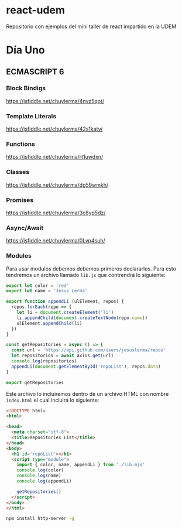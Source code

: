 # react-udem
Repositorio con ejemplos del mini taller de react impartido en la UDEM

# Día Uno

## ECMASCRIPT 6
### Block Bindigs
https://jsfiddle.net/chuylerma/4nvz5qot/
### Template Literals
https://jsfiddle.net/chuylerma/42s1katv/
### Functions
https://jsfiddle.net/chuylerma/rt1uwdxn/
### Classes
https://jsfiddle.net/chuylerma/dg59wmkh/
### Promises
https://jsfiddle.net/chuylerma/3c8yp5dz/
### Async/Await
https://jsfiddle.net/chuylerma/0Lvp4suh/
### Modules
Para usar modulos debemos debemos primeros declararlos. Para esto tendremos un archivo llamado `lib.js` 
que contrendrá lo siguiente:
```javascript
export let color = 'red'
export let name = 'Jesus Lerma'

export function appendLi (ulElement, repos) {
  repos.forEach(repo => {
    let li = document.createElement('li')
    li.appendChild(document.createTextNode(repo.name))
    ulElement.appendChild(li)
  })
}

const getRepositories = async () => {
  const url = 'https://api.github.com/users/jesuslerma/repos'
  let repositorios = await axios.get(url)
  console.log(repositorios)
  appendLi(document.getElementById('repoList'), repos.data)
}

export getRepositories
```

Este archivo lo incluiremos dentro de un archivo HTML con nombre `index.html` el cual incluirá lo siguiente:
```html
<!DOCTYPE html>
<html>

<head>
  <meta charset="utf-8">
  <title>Repositories List</title>
</head>
<body>
  <h1 id='repoList'></h1>
  <script type="module">
    import { color, name, appendLi } from './lib.mjs'
    console.log(color)
    console.log(name)
    console.log(appendLi)

    getRepositories()
  </script>
</body>
</html>
```

```bash
npm install http-server -g
```

